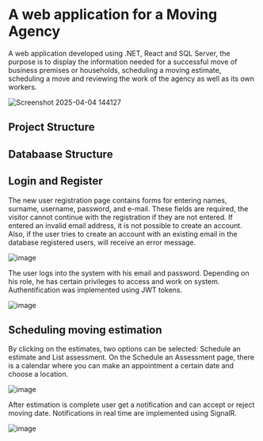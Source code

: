 # A web application for a Moving Agency

A web application developed using .NET, React and SQL Server, the purpose is to display the information needed for a successful move of business premises or households, scheduling a moving estimate, scheduling a move and reviewing the work of the agency as well as its own workers.

![Screenshot 2025-04-04 144127](https://github.com/user-attachments/assets/5df5e22c-f474-4144-ad48-8cc88bc5cc70)

## Project Structure

## Databaase Structure

## Login and Register

The new user registration page contains forms for entering names, surname, username, password, and e-mail. These fields are required, the visitor cannot continue with the registration if they are not entered. If entered an invalid email address, it is not possible to create an account. Also, if the user tries to create an account with an existing email in the database registered users, will receive an error message.

![image](https://github.com/user-attachments/assets/e697761d-fbeb-435e-ae90-dc290d1fc813)

The user logs into the system with his email and password. Depending on his role, he has certain privileges to access and work on
system. Authentification was implemented using JWT tokens.

![image](https://github.com/user-attachments/assets/64958259-8aa6-4676-a4e1-18dceeab69ba)

## Scheduling moving estimation

By clicking on the estimates, two options can be selected: Schedule an estimate and List assessment.
On the Schedule an Assessment page, there is a calendar where you can make an appointment a certain date and choose a location.

![image](https://github.com/user-attachments/assets/2d5412c2-2454-4f92-88d1-d545a6ca2871)

After estimation is complete user get a notification and can accept or reject moving date.
Notifications in real time are implemented using SignalR.

![image](https://github.com/user-attachments/assets/66fc9245-c01e-48bd-bf4b-1ede812d677e)

